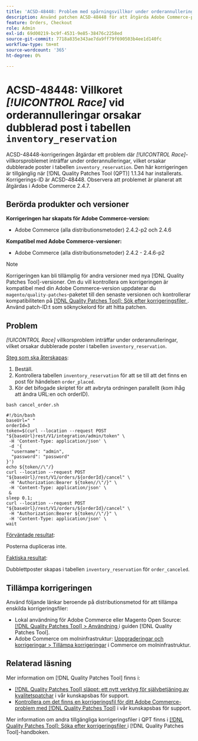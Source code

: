 ```yaml
---
title: 'ACSD-48448: Problem med spårningsvillkor under orderannulleringar som orsakar dubblerad inmatning i registret lager_reservation'
description: Använd patchen ACSD-48448 för att åtgärda Adobe Commerce-prestandaproblemet där problemet med ansiktsvillkor inträffar under orderannulleringarna, vilket orsakar dubblerade poster i tabellen Inventering_reservation.
feature: Orders, Checkout
role: Admin
exl-id: 69d00219-bc9f-4531-9e85-38476c2258ed
source-git-commit: 7718a835e343ae7da9ff79f690503b4ee1d140fc
workflow-type: tm+mt
source-wordcount: '365'
ht-degree: 0%

---
```


# ACSD-48448: Villkoret *[!UICONTROL Race]* vid orderannulleringar orsakar dubblerad post i tabellen `inventory_reservation`

ACSD-48448-korrigeringen åtgärdar ett problem där *[!UICONTROL Race]*-villkorsproblemet inträffar under orderannulleringar, vilket orsakar dubblerade poster i tabellen `inventory_reservation`. Den här korrigeringen är tillgänglig när [!DNL Quality Patches Tool (QPT)] 1.1.34 har installerats. Korrigerings-ID är ACSD-48448. Observera att problemet är planerat att åtgärdas i Adobe Commerce 2.4.7.

## Berörda produkter och versioner

**Korrigeringen har skapats för Adobe Commerce-version:**

* Adobe Commerce (alla distributionsmetoder) 2.4.2-p2 och 2.4.6

**Kompatibel med Adobe Commerce-versioner:**

* Adobe Commerce (alla distributionsmetoder) 2.4.2 - 2.4.6-p2

>[!NOTE]
>
>Korrigeringen kan bli tillämplig för andra versioner med nya [!DNL Quality Patches Tool]-versioner. Om du vill kontrollera om korrigeringen är kompatibel med din Adobe Commerce-version uppdaterar du `magento/quality-patches`-paketet till den senaste versionen och kontrollerar kompatibiliteten på [[!DNL Quality Patches Tool]: Sök efter korrigeringsfiler ](https://experienceleague.adobe.com/tools/commerce-quality-patches/index.html?lang=sv-SE). Använd patch-ID:t som söknyckelord för att hitta patchen.

## Problem

*[!UICONTROL Race]* villkorsproblem inträffar under orderannulleringar, vilket orsakar dubblerade poster i tabellen `inventory_reservation`.

<u>Steg som ska återskapas</u>:

1. Beställ.
1. Kontrollera tabellen `inventory_reservation` för att se till att det finns en post för händelsen `order_placed`.
1. Kör det bifogade skriptet för att avbryta ordningen parallellt (kom ihåg att ändra URL:en och orderID).

`bash cancel_order.sh`

```
#!/bin/bash
baseUrl=" "
orderId=3
token=$(curl --location --request POST "${baseUrl}rest/V1/integration/admin/token" \
 -H 'Content-Type: application/json' \
 -d '{
  "username": "admin",
  "password": "password"
}')
echo ${token//\"/}
curl --location --request POST "${baseUrl}/rest/V1/orders/${orderId}/cancel" \
 -H "Authorization:Bearer ${token//\"/}" \
 -H 'Content-Type: application/json' \
 &
sleep 0.1;
curl --location --request POST "${baseUrl}/rest/V1/orders/${orderId}/cancel" \
 -H "Authorization:Bearer ${token//\"/}" \
 -H 'Content-Type: application/json' \
wait
```

<u>Förväntade resultat</u>:

Posterna dupliceras inte.

<u>Faktiska resultat</u>:

Dubblettposter skapas i tabellen `inventory_reservation` för `order_canceled`.

## Tillämpa korrigeringen

Använd följande länkar beroende på distributionsmetod för att tillämpa enskilda korrigeringsfiler:

* Lokal användning för Adobe Commerce eller Magento Open Source: [[!DNL Quality Patches Tool] > Användning ](https://experienceleague.adobe.com/docs/commerce-operations/tools/quality-patches-tool/usage.html?lang=sv-SE) i guiden [!DNL Quality Patches Tool].
* Adobe Commerce om molninfrastruktur: [Uppgraderingar och korrigeringar > Tillämpa korrigeringar](https://experienceleague.adobe.com/docs/commerce-cloud-service/user-guide/develop/upgrade/apply-patches.html?lang=sv-SE) i Commerce om molninfrastruktur.

## Relaterad läsning

Mer information om [!DNL Quality Patches Tool] finns i:

* [[!DNL Quality Patches Tool] släppt: ett nytt verktyg för självbetjäning av kvalitetspatchar](/help/announcements/adobe-commerce-announcements/magento-quality-patches-released-new-tool-to-self-serve-quality-patches.md) i vår kunskapsbas för support.
* [Kontrollera om det finns en korrigeringsfil för ditt Adobe Commerce-problem med  [!DNL Quality Patches Tool]](/help/support-tools/patches-available-in-qpt-tool/check-patch-for-magento-issue-with-magento-quality-patches.md) i vår kunskapsbas för support.

Mer information om andra tillgängliga korrigeringsfiler i QPT finns i [[!DNL Quality Patches Tool]: Söka efter korrigeringsfiler ](https://experienceleague.adobe.com/tools/commerce-quality-patches/index.html?lang=sv-SE) i [!DNL Quality Patches Tool]-handboken.
